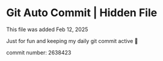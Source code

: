 # Git Auto Commit | Hidden File

This file was added Feb 12, 2025

Just for fun and keeping my daily git commit active 🤪

commit number: 2638423
